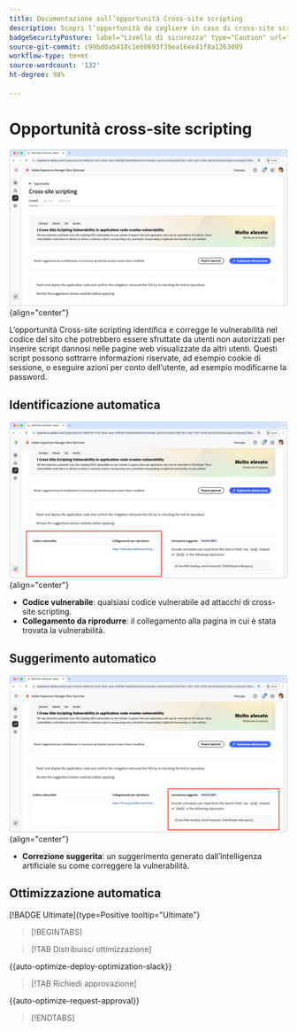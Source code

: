 ```yaml
---
title: Documentazione sull’opportunità Cross-site scripting
description: Scopri l’opportunità da cogliere in caso di cross-site scripting e come identificare e correggere le vulnerabilità relative alla sicurezza dei siti.
badgeSecurityPosture: label="Livello di sicurezza" type="Caution" url="../../opportunity-types/security-posture.md" tooltip="Livello di sicurezza"
source-git-commit: c99bd0ab418c1eb0693f39ea16ee41f8a1263099
workflow-type: tm+mt
source-wordcount: '132'
ht-degree: 98%

---
```



# Opportunità cross-site scripting

![Opportunità cross-site](./assets/cross-site-scripting/hero.png){align="center"}

L’opportunità Cross-site scripting identifica e corregge le vulnerabilità nel codice del sito che potrebbero essere sfruttate da utenti non autorizzati per inserire script dannosi nelle pagine web visualizzate da altri utenti. Questi script possono sottrarre informazioni riservate, ad esempio cookie di sessione, o eseguire azioni per conto dell’utente, ad esempio modificarne la password.

## Identificazione automatica

![Identificazione automatica di opportunità cross-site scripting](./assets/cross-site-scripting/auto-identify.png){align="center"}

* **Codice vulnerabile**: qualsiasi codice vulnerabile ad attacchi di cross-site scripting.
* **Collegamento da riprodurre**: il collegamento alla pagina in cui è stata trovata la vulnerabilità.

## Suggerimento automatico

![Suggerimento automatico per opportunità di cross-site scripting](./assets/cross-site-scripting/auto-suggest.png){align="center"}

* **Correzione suggerita**: un suggerimento generato dall’intelligenza artificiale su come correggere la vulnerabilità.

## Ottimizzazione automatica

[!BADGE Ultimate]{type=Positive tooltip="Ultimate"}

>[!BEGINTABS]

>[!TAB Distribuisci ottimizzazione]

{{auto-optimize-deploy-optimization-slack}}

>[!TAB Richiedi approvazione]

{{auto-optimize-request-approval}}

>[!ENDTABS]
